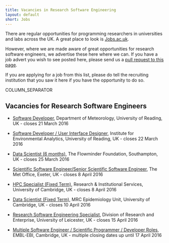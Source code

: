 ```yaml
---
title: Vacancies in Research Software Engineering
layout: default
short: Jobs
---
```


There are regular opportunities for programming researchers in universities and labs across the UK.
A great place to look is [Jobs.ac.uk](http://www.jobs.ac.uk/).

However, where we are made aware of great opportunities for research software engineers, we advertise these here where we can. If you have a job advert you wish to see posted here, please send us a [pull request to this page](https://github.com/UKRSE/UKRSE.github.io/blob/master/jobs.md).

If you are applying for a job from this list, please do tell the recruiting institution that you saw it here if you have the opportunity to do so.

COLUMN_SEPARATOR

Vacancies for Research Software Engineers
-----------------------

<!--- *There are no vacancies that we know of at present. Please let us know if you have one.* -->

* [Software Developer](https://www.reading.ac.uk/15/about/jobs/about-job-details.aspx?vacancy_id=912549A3Ef), Department of Meteorology, University of Reading, UK - closes 21 March 2016

* [Software Developer / User Interface Designer](http://www.the-iea.org/jobs.html), Institute for Environmental Analytics, University of Reading, UK - closes 22 March 2016

* [Data Scientist (6 months)](https://www.dropbox.com/s/956pwahy3iq4rqi/DataScientistAnalyst.pdf?dl=0), The Flowminder Foundation, Southampton, UK - closes 25 March 2016

* [Scientific Software Engineer/Senior Scientific Software Engineer](https://goo.gl/M1t6Dg), The Met Office, Exeter, UK - closes 8 April 2016

* [HPC Specialist (Fixed Term)](http://www.jobs.cam.ac.uk/job/9717/), Research & Institutional Services, University of Cambridge, UK - closes 8 April 2016

* [Data Scientist (Fixed Term)](http://www.jobs.cam.ac.uk/job/9656/), MRC Epidemiology Unit, University of Cambridge, UK - closes 10 April 2016

* [Research Software Engineering Specialist](http://www.jobs.ac.uk/job/AUD286/research-software-engineering-specialist/), Division of Research and Enterprise, University of Leicester, UK - closes 15 April 2016

* [Multiple Software Engineer / Scientific Programmer / Developer Roles](http://www.ebi.ac.uk/about/jobs), EMBL-EBI, Cambridge, UK - multiple closing dates up until 17 April 2016
